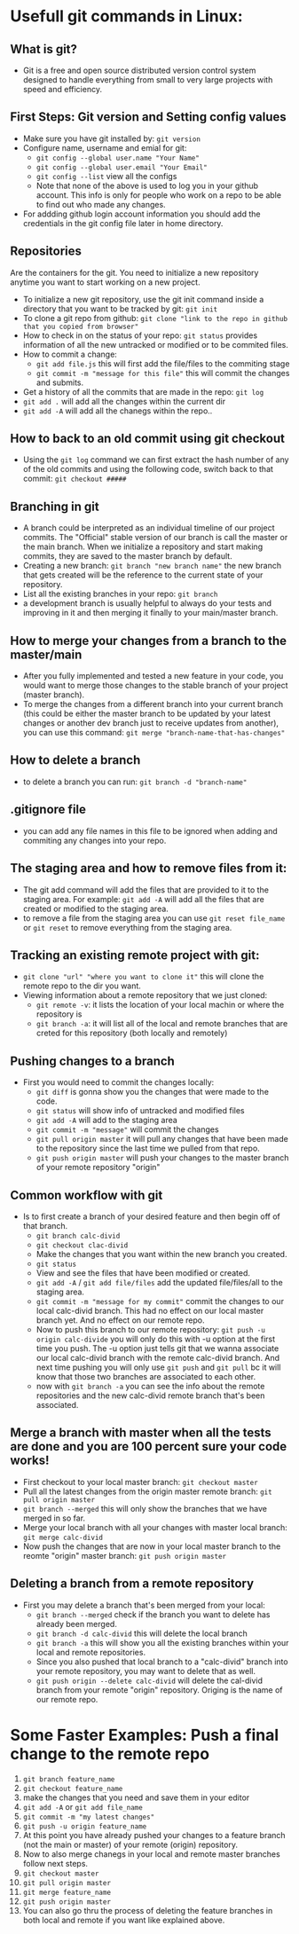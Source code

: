 # Usefull git commands in Linux:

## What is git?
- Git is a free and open source distributed version control system designed to handle everything from small to very large projects with speed and efficiency.

## First Steps: Git version and Setting config values
- Make sure you have git installed by: ```git version```
- Configure name, username and emial for git: 
  - ```git config --global user.name "Your Name"```
  - ```git config --global user.email "Your Email"```
  - ```git config --list``` view all the configs
  - Note that none of the above is used to log you in your github account. This info is only for people who work on a repo to be able to find out who made any changes.
- For addding github login account information you should add the credentials in the git config file later in home directory.

## Repositories
Are the containers for the git. You need to initialize a new repository anytime you want to start working on a new project.
- To initialize a new git repository, use the git init command inside a directory that you want to be tracked by git: ```git init```
- To clone a git repo from github: ```git clone "link to the repo in github that you copied from browser"```
- How to check in on the status of your repo: ```git status``` provides information of all the new untracked or modified or to be commited files.
- How to commit a change: 
  - ```git add file.js``` this will first add the file/files to the commiting stage
  - ```git commit -m "message for this file"``` this will commit the changes and submits.
- Get a history of all the commits that are made in the repo: ```git log```
- ```git add .``` will add all the changes within the current dir
- ```git add -A``` will add all the chanegs within the repo..
  
## How to back to an old commit using git checkout
- Using the ```git log``` command we can first extract the hash number of any of the old commits and using the following code, switch back to that commit: ```git checkout #####```

## Branching in git
- A branch could be interpreted as an individual timeline of our project commits. The "Official" stable version of our branch is call the master or the main branch. When we initialize a repository and start making commits, they are saved to the master branch by default.
- Creating a new branch: ```git branch "new branch name"``` the new branch that gets created will be the reference to the current state of your repository.
- List all the existing branches in your repo: ```git branch```
- a development branch is usually helpful to always do your tests and improving in it and then merging it finally to your main/master branch.

## How to merge your changes from a branch to the master/main
- After you fully implemented and tested a new feature in your code, you would want to merge those changes to the stable branch of your project (master branch).
- To merge the changes from a different branch into your current branch (this could be either the master branch to be updated by your latest changes or another dev branch just to receive updates from another), you can use this command: ```git merge "branch-name-that-has-changes"```
## How to delete a branch
- to delete a branch you can run: ```git branch -d "branch-name"```


## .gitignore file
- you can add any file names in this file to be ignored when adding and commiting any changes into your repo.

## The staging area and how to remove files from it:
- The git add command will add the files that are provided to it to the staging area. For example: ```git add -A``` will add all the files that are created or modified to the staging area.
- to remove a file from the staging area you can use ```git reset file_name``` or ```git reset``` to remove everything from the staging area.

## Tracking an existing remote project with git:
- ```git clone "url" "where you want to clone it"``` this will clone the remote repo to the dir you want.
- Viewing information about a remote repository that we just cloned: 
  - ```git remote -v```: it lists the location of your local machin or where the repository is
  - ```git branch -a```: it will list all of the local and remote branches that are creted for this repository (both locally and remotely)


## Pushing changes to a branch
- First you would need to commit the changes locally:
  - ```git diff``` is gonna show you the changes that were made to the code.
  - ```git status``` will show info of untracked and modified files
  - ```git add -A``` will add to the staging area
  - ```git commit -m "message"``` will commit the changes
  - ```git pull origin master``` it will pull any changes that have been made to the repository since the last time we pulled from that repo.
  - ```git push origin master``` will push your changes to the master branch of your remote repository "origin"

## Common workflow with git
- Is to first create a branch of your desired feature and then begin off of that branch.
  - ```git branch calc-divid```
  - ```git checkout clac-divid```
  -  Make the changes that you want within the new branch you created.
  -  ```git status``` 
  -  View and see the files that have been modified or created.
  -  ```git add -A``` / ```git add file/files``` add the updated file/files/all to the staging area.
  -  ```git commit -m "message for my commit"``` commit the changes to our local calc-divid branch. This had no effect on our local master branch yet. And no effect on our remote repo.
  -  Now to push this branch to our remote repository: ```git push -u origin calc-divide``` you will only do this with -u option at the first time you push. The -u option just tells git that we wanna associate our local calc-divid branch with the remote calc-divid branch. And next time pushing you will only use ```git push``` and ```git pull``` bc it will know that those two branches are associated to each other.
  -  now with ```git branch -a``` you can see the info about the remote repositories and the new calc-divid remote branch that's been associated.

## Merge a branch with master when all the tests are done and you are 100 percent sure your code works!
- First checkout to your local master branch: ```git checkout master```
- Pull all the latest changes from the origin master remote branch: ```git pull origin master```
- ```git branch --merged``` this will only show the branches that we have merged in so far.
- Merge your local branch with all your changes with master local branch: ```git merge calc-divid```
- Now push the changes that are now in your local master branch to the reomte "origin" master branch: ```git push origin master```

## Deleting a branch from a remote repository
- First you may delete a branch that's been merged from your local: 
  - ```git branch --merged``` check if the branch you want to delete has already been merged.
  - ```git branch -d calc-divid``` this will delete the local branch
  - ```git branch -a``` this will show you all the existing branches within your local and remote repositories.
  - Since you also pushed that local branch to a "calc-divid" branch into your remote repository, you may want to delete that as well.
  - ```git push origin --delete calc-divid``` will delete the cal-divid branch from your remote "origin" repository. Origing is the name of our remote repo.


# Some Faster Examples: Push a final change to the remote repo
1. ```git branch feature_name```
2. ```git checkout feature_name```
3. make the changes that you need and save them in your editor
4. ```git add -A``` or ```git add file_name```
5. ```git commit -m "my latest changes"```
6. ```git push -u origin feature_name```
7. At this point you have already pushed your changes to a feature branch (not the main or master) of your remote (origin) repository.
8. Now to also merge chanegs in your local and remote master branches follow next steps.
9. ```git checkout master```
10. ```git pull origin master```
11. ```git merge feature_name```
12. ```git push origin master```
13. You can also go thru the process of deleting the feature branches in both local and remote if you want like explained above.
